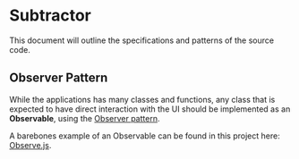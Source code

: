 # Subtractor

This document will outline the specifications and patterns of the source code.

## Observer Pattern

While the applications has many classes and functions, any class that is expected to have direct interaction with the UI should be implemented as an **Observable**, using the [Observer pattern](https://en.wikipedia.org/wiki/Observer_pattern).

A barebones example of an Observable can be found in this project here: [Observe.js](Observe.js).
